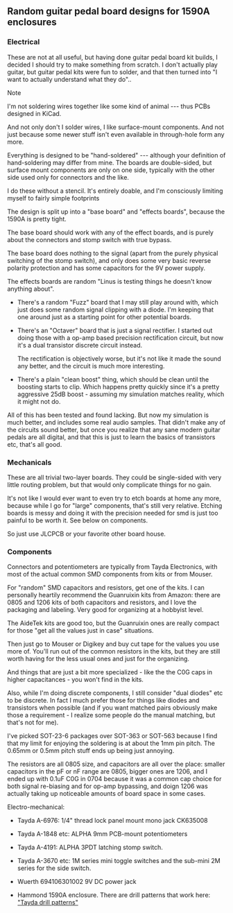 ## Random guitar pedal board designs for 1590A enclosures

### Electrical

These are not at all useful, but having done guitar pedal board kit
builds, I decided I should try to make something from scratch.  I don't
actually play guitar, but guitar pedal kits were fun to solder, and that
then turned into "I want to actually understand what they do"..

> [!NOTE]
> I'm not soldering wires together like some kind of animal ---
> thus PCBs designed in KiCad.
>
> And not only don't I solder wires, I like surface-mount
> components.  And not just because some newer stuff isn't
> even available in through-hole form any more.
>
> Everything is designed to be "hand-soldered" --- although
> your definition of hand-soldering may differ from mine. The
> boards are double-sided, but surface mount components are
> only on one side, typically with the other side used only
> for connectors and the like.
>
> I do these without a stencil. It's entirely doable, and I'm
> consciously limiting myself to fairly simple footprints

The design is split up into a "base board" and "effects boards", because
the 1590A is pretty tight.

The base board should work with any of the effect boards, and is purely
about the connectors and stomp switch with true bypass.

The base board does nothing to the signal (apart from the purely
physical switching of the stomp switch), and only does some very basic
reverse polarity protection and has some capacitors for the 9V power
supply.

The effects boards are random "Linus is testing things he doesn't know
anything about".

 - There's a random "Fuzz" board that I may still play around with,
   which just does some random signal clipping with a diode. I'm keeping
   that one around just as a starting point for other potential boards.

 - There's an "Octaver" board that is just a signal rectifier. I started
   out doing those with a op-amp based precision rectification circuit,
   but now it's a dual transistor discrete circuit instead.

   The rectification is objectively worse, but it's not like it made the
   sound any better, and the circuit is much more interesting.

 - There's a plain "clean boost" thing, which should be clean until the
   boosting starts to clip. Which happens pretty quickly since it's a
   pretty aggressive 25dB boost - assuming my simulation matches
   reality, which it might not do.

All of this has been tested and found lacking.  But now my simulation is
much better, and includes some real audio samples.  That didn't make any
of the circuits sound better, but once you realize that any sane modern
guitar pedals are all digital, and that this is just to learn the basics
of transistors etc, that's all good.

### Mechanicals

These are all trivial two-layer boards.  They could be single-sided with
very little routing problem, but that would only complicate things for
no gain.

It's not like I would ever want to even try to etch boards at home any
more, because while I go for "large" components, that's still very
relative.  Etching boards is messy and doing it with the precision
needed for smd is just too painful to be worth it.  See below on
components.

So just use JLCPCB or your favorite other board house.

### Components

Connectors and potentiometers are typically from Tayda Electronics, with
most of the actual common SMD components from kits or from Mouser.

For "random" SMD capacitors and resistors, get one of the kits.  I can
personally heartily recommend the Guanruixin kits from Amazon: there are
0805 and 1206 kits of both capacitors and resistors, and I love the
packaging and labeling.  Very good for organizing at a hobbyist level.

The AideTek kits are good too, but the Guanruixin ones are really
compact for those "get all the values just in case" situations.

Then just go to Mouser or Digikey and buy cut tape for the values you
use more of.  You'll run out of the common resistors in the kits, but
they are still worth having for the less usual ones and just for the
organizing.

And things that are just a bit more specialized - like the the C0G caps
in higher capacitances - you won't find in the kits.

Also, while I'm doing discrete components, I still consider "dual
diodes" etc to be discrete.  In fact I much prefer those for things like
diodes and transistors when possible (and if you want matched pairs
obviously make those a requirement - I realize some people do the manual
matching, but that's not for me).

I've picked SOT-23-6 packages over SOT-363 or SOT-563 because I find
that my limit for enjoying the soldering is at about the 1mm pin pitch.
The 0.65mm or 0.5mm pitch stuff ends up being just annoying.

The resistors are all 0805 size, and capacitors are all over the place:
smaller capacitors in the pF or nF range are 0805, bigger ones are 1206,
and I ended up with 0.1uF C0G in 0704 because it was a common cap choice
for both signal re-biasing and for op-amp bypassing, and doign 1206 was
actually taking up noticeable amounts of board space in some cases.

Electro-mechanical:

 - Tayda A-6976: 1/4" thread lock panel mount mono jack CK635008

 - Tayda A-1848 etc: ALPHA 9mm PCB-mount potentiometers

 - Tayda A-4191: ALPHA 3PDT latching stomp switch.

 - Tayda A-3670 etc: 1M series mini toggle switches and the sub-mini 2M
   series for the side switch.

 - Wuerth 694106301002 9V DC power jack

 - Hammond 1590A enclosure. There are drill patterns that work here:
   ["Tayda drill patterns"](/Tayda/Enclosure-drill-holes)
